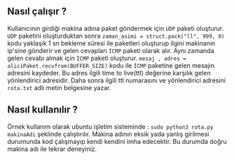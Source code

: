 ## Nasıl çalışır ?

  Kullanıcının girdiği makina adına paket göndermek için `UDP` paketi oluşturur. `UDP` paketini oluşturduktan sonra `zaman_asimi = struct.pack("ll", 999, 0)` kodu yaklaşık 1 sn bekleme süresi ile paketleri oluşturup ilgini makinanın ip'sine gönderir ve gelen cevapları `İCMP` paketi olarak alır.
Aynı zamanda gelen cevabı almak için `İCMP` paketi oluşturur. `mesaj , adres = aliciPaket.recvfrom(BUFFER_SIZE)` kodu ile `İCMP` paketine gelen mesajın adresini kaydeder.
Bu adres ilgili time to live(ttl) değerine karşılık gelen yönlendirici adresidir. 
Daha sonra ilgili ttl numarasını ve yönlendirici adresini `rota.txt` adlı metin
belgesine yazar.

## Nasıl kullanılır ?

  Örnek kullanım olarak ubuntu işletim sisteminde :   `sudo python3 rota.py makinaAdi` şeklinde çalıştırılır. Makina adının eksik yada yanlış girilmesi durumunda kod çalışmayıp kendi kendini imha edecektir. Bu durumda doğru makina adı ile tekrar deneyiniz.
